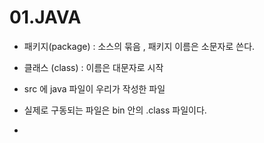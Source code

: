 # 01.JAVA

- 패키지(package) : 소스의 묶음 , 패키지 이름은 소문자로 쓴다.

- 클래스 (class) : 이름은 대문자로 시작
- src 에 java 파일이 우리가 작성한 파일
- 실제로 구동되는 파일은 bin 안의 .class 파일이다.
- 

